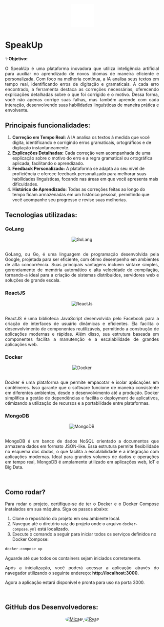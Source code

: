 <div align="center">
  <img src="./frontend/web/public/logo.png">
</div>

# SpeakUp

✨**Objetivo:** 
<p style="text-align: justify;">
O SpeakUp é uma plataforma inovadora que utiliza inteligência artificial para auxiliar no aprendizado de novos idiomas de maneira eficiente e personalizada. 
Com foco na melhoria contínua, a IA analisa seus textos em tempo real, identificando erros de digitação e gramaticais.
A cada erro encontrado, a ferramenta destaca as correções necessárias, oferecendo explicações detalhadas sobre o que foi corrigido e o motivo.
Dessa forma, você não apenas corrige suas falhas, mas também aprende com cada interação, desenvolvendo suas habilidades linguísticas de maneira prática e envolvente.
</p>

## Principais funcionalidades:

1. **Correção em Tempo Real:** A IA analisa os textos à medida que você digita, identificando e corrigindo erros gramaticais, ortográficos e de digitação instantaneamente.
2. **Explicações Detalhadas:** Cada correção vem acompanhada de uma explicação sobre o motivo do erro e a regra gramatical ou ortográfica aplicada, facilitando o aprendizado.
3. **Feedback Personalizado:** A plataforma se adapta ao seu nível de proficiência e oferece feedback personalizado para melhorar suas habilidades linguísticas, focando nas áreas em que você apresenta mais dificuldades.
4. **Histórico de Aprendizado:** Todas as correções feitas ao longo do tempo ficam armazenadas em um histórico pessoal, permitindo que você acompanhe seu progresso e revise suas melhorias.

</p>

## Tecnologias utilizadas:

### GoLang

<div align="center">
  <img src="https://go.dev/blog/go-brand/Go-Logo/PNG/Go-Logo_Blue.png" alt="GoLang" width="200">
</div>

<br>

<p style="text-align: justify;">
GoLang, ou Go, é uma linguagem de programação desenvolvida pela Google, projetada para ser eficiente, com ótimo desempenho em ambientes de alta concorrência. Suas principais vantagens incluem sintaxe simples, gerenciamento de memória automático e alta velocidade de compilação, tornando-a ideal para a criação de sistemas distribuídos, servidores web e soluções de grande escala.
</p>

### ReactJS

<div align="center">
  <img src="https://upload.wikimedia.org/wikipedia/commons/thumb/a/a7/React-icon.svg/862px-React-icon.svg.png" alt="ReactJs" width="150">
</div>

<br>

<p style="text-align: justify;">
ReactJS é uma biblioteca JavaScript desenvolvida pelo Facebook para a criação de interfaces de usuário dinâmicas e eficientes. Ela facilita o desenvolvimento de componentes reutilizáveis, permitindo a construção de aplicações modernas e rápidas. Além disso, sua estrutura baseada em componentes facilita a manutenção e a escalabilidade de grandes aplicações web.
</p>

### Docker

<div align="center">
  <img src="https://cdn4.iconfinder.com/data/icons/logos-and-brands/512/97_Docker_logo_logos-512.png" alt="Docker" width="200">
</div>

<br>

<p style="text-align: justify;">
Docker é uma plataforma que permite empacotar e isolar aplicações em contêineres. Isso garante que o software funcione de maneira consistente em diferentes ambientes, desde o desenvolvimento até a produção. Docker simplifica a gestão de dependências e facilita o deployment de aplicativos, otimizando a utilização de recursos e a portabilidade entre plataformas.
</p>

### MongoDB

<div align="center">
  <img src="https://upload.wikimedia.org/wikipedia/commons/thumb/9/93/MongoDB_Logo.svg/1200px-MongoDB_Logo.svg.png" alt="MongoDB" width="200">
</div>

<br>

<p style="text-align: justify;">
MongoDB é um banco de dados NoSQL orientado a documentos que armazena dados em formato JSON-like. Essa estrutura permite flexibilidade no esquema dos dados, o que facilita a escalabilidade e a integração com aplicações modernas. Ideal para grandes volumes de dados e operações em tempo real, MongoDB é amplamente utilizado em aplicações web, IoT e Big Data.
</p>

<br>

## Como rodar?

<p style="text-align: justify;">
Para rodar o projeto, certifique-se de ter o Docker e o Docker Compose instalados em sua máquina. Siga os passos abaixo:

1. Clone o repositório do projeto em seu ambiente local.
2. Navegue até o diretório raiz do projeto onde o arquivo `docker-compose.yml` está localizado.
3. Execute o comando a seguir para iniciar todos os serviços definidos no Docker Compose:

```bash
docker-compose up
```
Aguarde até que todos os containers sejam iniciados corretamente.

<p style="text-align: justify;"> Após a inicialização, você poderá acessar a aplicação através do navegador utilizando o seguinte endereço: <strong>http://localhost:3000</strong>. </p> <p style="text-align: justify;"> Agora a aplicação estará disponível e pronta para uso na porta 3000. </p>

<br>

## GitHub dos Desenvolvedores:

<div align="center">
  <a href="https://github.com/eu-micaeu" target="_blank">
    <img src="https://avatars.githubusercontent.com/u/69124656?v=4" alt="Micael" width="100" style="border-radius: 50%;">
  </a>
  <a href="https://github.com/ryanmiura" target="_blank">
    <img src="https://avatars.githubusercontent.com/u/57397826?v=4" alt="Ryan" width="100" style="border-radius: 50%;">
  </a>
</div>



